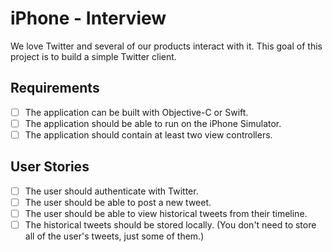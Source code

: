 # iPhone - Interview

We love Twitter and several of our products interact with it. This goal of this
project is to build a simple Twitter client.

## Requirements

- [ ] The application can be built with Objective-C or Swift.
- [ ] The application should be able to run on the iPhone Simulator.
- [ ] The application should contain at least two view controllers.

## User Stories

- [ ] The user should authenticate with Twitter.
- [ ] The user should be able to post a new tweet.
- [ ] The user should be able to view historical tweets from their timeline.
- [ ] The historical tweets should be stored locally. (You don't need to store
  all of the user's tweets, just some of them.)
